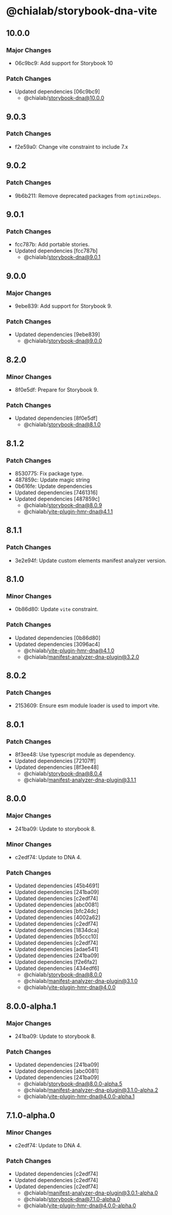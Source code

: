 # @chialab/storybook-dna-vite

## 10.0.0

### Major Changes

- 06c9bc9: Add support for Storybook 10

### Patch Changes

- Updated dependencies [06c9bc9]
  - @chialab/storybook-dna@10.0.0

## 9.0.3

### Patch Changes

- f2e59a0: Change vite constraint to include 7.x

## 9.0.2

### Patch Changes

- 9b6b211: Remove deprecated packages from `optimizeDeps`.

## 9.0.1

### Patch Changes

- fcc787b: Add portable stories.
- Updated dependencies [fcc787b]
  - @chialab/storybook-dna@9.0.1

## 9.0.0

### Major Changes

- 9ebe839: Add support for Storybook 9.

### Patch Changes

- Updated dependencies [9ebe839]
  - @chialab/storybook-dna@9.0.0

## 8.2.0

### Minor Changes

- 8f0e5df: Prepare for Storybook 9.

### Patch Changes

- Updated dependencies [8f0e5df]
  - @chialab/storybook-dna@8.1.0

## 8.1.2

### Patch Changes

- 8530775: Fix package type.
- 487859c: Update magic string
- 0b616fe: Update dependencies
- Updated dependencies [7461316]
- Updated dependencies [487859c]
  - @chialab/storybook-dna@8.0.9
  - @chialab/vite-plugin-hmr-dna@4.1.1

## 8.1.1

### Patch Changes

- 3e2e94f: Update custom elements manifest analyzer version.

## 8.1.0

### Minor Changes

- 0b86d80: Update `vite` constraint.

### Patch Changes

- Updated dependencies [0b86d80]
- Updated dependencies [3096ac4]
  - @chialab/vite-plugin-hmr-dna@4.1.0
  - @chialab/manifest-analyzer-dna-plugin@3.2.0

## 8.0.2

### Patch Changes

- 2153609: Ensure esm module loader is used to import vite.

## 8.0.1

### Patch Changes

- 8f3ee48: Use typescript module as dependency.
- Updated dependencies [72107ff]
- Updated dependencies [8f3ee48]
  - @chialab/storybook-dna@8.0.4
  - @chialab/manifest-analyzer-dna-plugin@3.1.1

## 8.0.0

### Major Changes

- 241ba09: Update to storybook 8.

### Minor Changes

- c2edf74: Update to DNA 4.

### Patch Changes

- Updated dependencies [45b4691]
- Updated dependencies [241ba09]
- Updated dependencies [c2edf74]
- Updated dependencies [abc0081]
- Updated dependencies [bfc24dc]
- Updated dependencies [4002a62]
- Updated dependencies [c2edf74]
- Updated dependencies [1834dca]
- Updated dependencies [b5ccc10]
- Updated dependencies [c2edf74]
- Updated dependencies [adae541]
- Updated dependencies [241ba09]
- Updated dependencies [f2e6fa2]
- Updated dependencies [434edf6]
  - @chialab/storybook-dna@8.0.0
  - @chialab/manifest-analyzer-dna-plugin@3.1.0
  - @chialab/vite-plugin-hmr-dna@4.0.0

## 8.0.0-alpha.1

### Major Changes

- 241ba09: Update to storybook 8.

### Patch Changes

- Updated dependencies [241ba09]
- Updated dependencies [abc0081]
- Updated dependencies [241ba09]
  - @chialab/storybook-dna@8.0.0-alpha.5
  - @chialab/manifest-analyzer-dna-plugin@3.1.0-alpha.2
  - @chialab/vite-plugin-hmr-dna@4.0.0-alpha.1

## 7.1.0-alpha.0

### Minor Changes

- c2edf74: Update to DNA 4.

### Patch Changes

- Updated dependencies [c2edf74]
- Updated dependencies [c2edf74]
- Updated dependencies [c2edf74]
  - @chialab/manifest-analyzer-dna-plugin@3.0.1-alpha.0
  - @chialab/storybook-dna@7.1.0-alpha.0
  - @chialab/vite-plugin-hmr-dna@4.0.0-alpha.0
